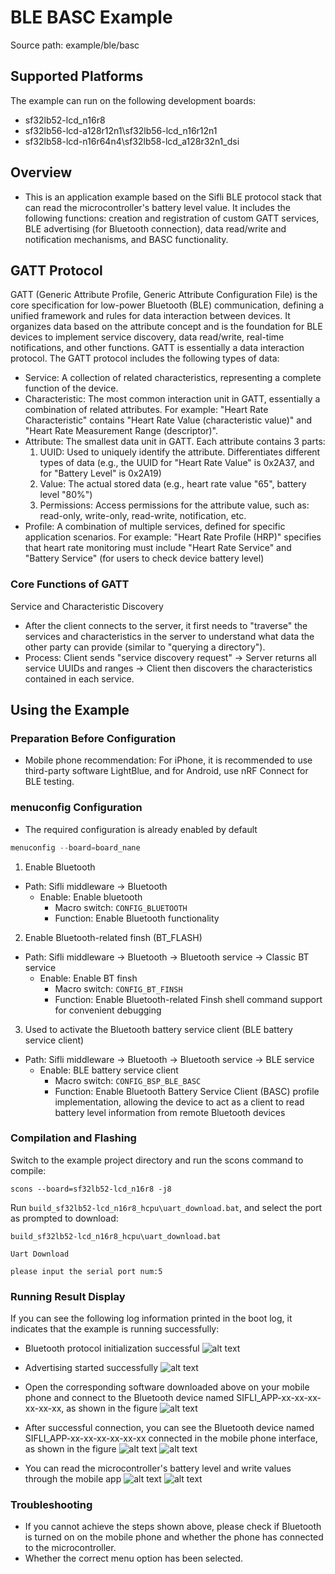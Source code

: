 # BLE BASC Example

Source path: example/ble/basc

## Supported Platforms
The example can run on the following development boards:
* sf32lb52-lcd_n16r8
* sf32lb56-lcd-a128r12n1\sf32lb56-lcd_n16r12n1
* sf32lb58-lcd-n16r64n4\sf32lb58-lcd_a128r32n1_dsi

## Overview
* This is an application example based on the Sifli BLE protocol stack that can read the microcontroller's battery level value. It includes the following functions: creation and registration of custom GATT services, BLE advertising (for Bluetooth connection), data read/write and notification mechanisms, and BASC functionality.

## GATT Protocol
GATT (Generic Attribute Profile, Generic Attribute Configuration File) is the core specification for low-power Bluetooth (BLE) communication, defining a unified framework and rules for data interaction between devices. It organizes data based on the attribute concept and is the foundation for BLE devices to implement service discovery, data read/write, real-time notifications, and other functions. GATT is essentially a data interaction protocol.
The GATT protocol includes the following types of data:

* Service: A collection of related characteristics, representing a complete function of the device.
* Characteristic: The most common interaction unit in GATT, essentially a combination of related attributes. For example: "Heart Rate Characteristic" contains "Heart Rate Value (characteristic value)" and "Heart Rate Measurement Range (descriptor)".
* Attribute: The smallest data unit in GATT. Each attribute contains 3 parts:
    1. UUID: Used to uniquely identify the attribute. Differentiates different types of data (e.g., the UUID for "Heart Rate Value" is 0x2A37, and for "Battery Level" is 0x2A19)
    2. Value: The actual stored data (e.g., heart rate value "65", battery level "80%")
    3. Permissions: Access permissions for the attribute value, such as: read-only, write-only, read-write, notification, etc.
* Profile: A combination of multiple services, defined for specific application scenarios. For example: "Heart Rate Profile (HRP)" specifies that heart rate monitoring must include "Heart Rate Service" and "Battery Service" (for users to check device battery level)

### Core Functions of GATT
Service and Characteristic Discovery
* After the client connects to the server, it first needs to "traverse" the services and characteristics in the server to understand what data the other party can provide (similar to "querying a directory").
* Process: Client sends "service discovery request" → Server returns all service UUIDs and ranges → Client then discovers the characteristics contained in each service.

## Using the Example

### Preparation Before Configuration
* Mobile phone recommendation: For iPhone, it is recommended to use third-party software LightBlue, and for Android, use nRF Connect for BLE testing.

### menuconfig Configuration
* The required configuration is already enabled by default
```c
menuconfig --board=board_nane
```
1. Enable Bluetooth
- Path: Sifli middleware → Bluetooth
    - Enable: Enable bluetooth
         - Macro switch: `CONFIG_BLUETOOTH`
         - Function: Enable Bluetooth functionality

2. Enable Bluetooth-related finsh (BT_FLASH)
- Path: Sifli middleware → Bluetooth → Bluetooth service → Classic BT service
    - Enable: Enable BT finsh
         - Macro switch: `CONFIG_BT_FINSH`
         - Function: Enable Bluetooth-related Finsh shell command support for convenient debugging

3. Used to activate the Bluetooth battery service client (BLE battery service client)
- Path: Sifli middleware → Bluetooth → Bluetooth service → BLE service
    - Enable: BLE battery service client
         - Macro switch: `CONFIG_BSP_BLE_BASC`
         - Function: Enable Bluetooth Battery Service Client (BASC) profile implementation, allowing the device to act as a client to read battery level information from remote Bluetooth devices
### Compilation and Flashing
Switch to the example project directory and run the scons command to compile:

```
scons --board=sf32lb52-lcd_n16r8 -j8
```

Run `build_sf32lb52-lcd_n16r8_hcpu\uart_download.bat`, and select the port as prompted to download:

```
build_sf32lb52-lcd_n16r8_hcpu\uart_download.bat

Uart Download

please input the serial port num:5
```
### Running Result Display

If you can see the following log information printed in the boot log, it indicates that the example is running successfully:
* Bluetooth protocol initialization successful
![alt text](assets/ble_power.png)
* Advertising started successfully
![alt text](assets/adv_seccess.png)

* Open the corresponding software downloaded above on your mobile phone and connect to the Bluetooth device named SIFLI_APP-xx-xx-xx-xx-xx-xx, as shown in the figure
![alt text](assets/connect.png)

* After successful connection, you can see the Bluetooth device named SIFLI_APP-xx-xx-xx-xx-xx-xx connected in the mobile phone interface, as shown in the figure
![alt text](assets/mac.png)
![alt text](assets/connect_success.jpg)

* You can read the microcontroller's battery level and write values through the mobile app
![alt text](assets/read_write_cccd.png)
![alt text](assets/write_data.jpg)

### Troubleshooting
* If you cannot achieve the steps shown above, please check if Bluetooth is turned on on the mobile phone and whether the phone has connected to the microcontroller.
* Whether the correct menu option has been selected.